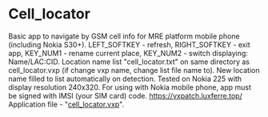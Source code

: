 # Cell_locator
Basic app to navigate by GSM cell info for MRE platform mobile phone (including Nokia S30+). LEFT_SOFTKEY - refresh, RIGHT_SOFTKEY - exit app, KEY_NUM1 - rename current place, KEY_NUM2 - switch displaying: Name/LAC:CID. Location name list "cell_locator.txt" on same directory as cell_locator.vxp (if change vxp name, change list file name to). New location name filled to list  automatically on detection. Tested on Nokia 225 with display resolution 240x320. For using with Nokia mobile phone, app must be signed with IMSI (your SIM card) code.
https://vxpatch.luxferre.top/
Application file - "[cell_locator.vxp](https://github.com/RDZDX/cell_locator/blob/main/cell_locator.vxp?raw=true)".
